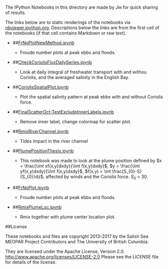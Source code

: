 The IPython Notebooks in this directory are made by Jie for
quick sharing of results.

The links below are to static renderings of the notebooks via
[nbviewer.ipython.org](http://nbviewer.ipython.org/).
Descriptions below the links are from the first cell of the notebooks
(if that cell contains Markdown or raw text).

* ##[FrNoPlotNewMethod.ipynb](http://nbviewer.ipython.org/urls/bitbucket.org/salishsea/analysis-jie/raw/tip/jie/thesis/FrNoPlotNewMethod.ipynb)  
    
    * Froude number plots at peak ebbs and floods.  

* ##[CheckCoriolisFluxDailySeries.ipynb](http://nbviewer.ipython.org/urls/bitbucket.org/salishsea/analysis-jie/raw/tip/jie/thesis/CheckCoriolisFluxDailySeries.ipynb)  
    
    * Look at daily integral of freshwater transport with and withou Coriolis, and the averaged salinity in the English Bay.  

* ##[CoriolisSpatialPlot.ipynb](http://nbviewer.ipython.org/urls/bitbucket.org/salishsea/analysis-jie/raw/tip/jie/thesis/CoriolisSpatialPlot.ipynb)  
    
    * Plot the spatial salinity pattern at peak ebbs with and without Coriolis force.  

* ##[FinalScatterOct-TestExcludeInnerLabels.ipynb](http://nbviewer.ipython.org/urls/bitbucket.org/salishsea/analysis-jie/raw/tip/jie/thesis/FinalScatterOct-TestExcludeInnerLabels.ipynb)  
    
    * Remove inner label, change colormap for scatter plot.  

* ##[RmixRiverChannel.ipynb](http://nbviewer.ipython.org/urls/bitbucket.org/salishsea/analysis-jie/raw/tip/jie/thesis/RmixRiverChannel.ipynb)  
    
    * Tides impact in the river channel  

* ##[PlumePositionThesis.ipynb](http://nbviewer.ipython.org/urls/bitbucket.org/salishsea/analysis-jie/raw/tip/jie/thesis/PlumePositionThesis.ipynb)  
    
    * This notebook was made to look at the plume position defined by $x = \frac{\iint xf(x,y)dxdy}{\iint f(x,y)dxdy}$, $y = \frac{\iint yf(x,y)dxdy}{\iint f(x,y)dxdy}$, $f(x,y) = \int \frac{S_{0}-S}{S_{0}}dz$, affected by winds and the Coriolis force. $S_{0}$ = 30.  

* ##[FrNoPlot.ipynb](http://nbviewer.ipython.org/urls/bitbucket.org/salishsea/analysis-jie/raw/tip/jie/thesis/FrNoPlot.ipynb)  
    
    * Froude number plots at peak ebbs and floods.  

* ##[RmixPlumeLoc.ipynb](http://nbviewer.ipython.org/urls/bitbucket.org/salishsea/analysis-jie/raw/tip/jie/thesis/RmixPlumeLoc.ipynb)  
    
    * Rmix together with plume center location plot.  


##License

These notebooks and files are copyright 2013-2017
by the Salish Sea MEOPAR Project Contributors
and The University of British Columbia.

They are licensed under the Apache License, Version 2.0.
http://www.apache.org/licenses/LICENSE-2.0
Please see the LICENSE file for details of the license.
